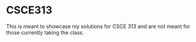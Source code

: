 # CSCE313
This is meant to showcase my solutions for CSCE 313 and are not meant for those currently taking the class.
